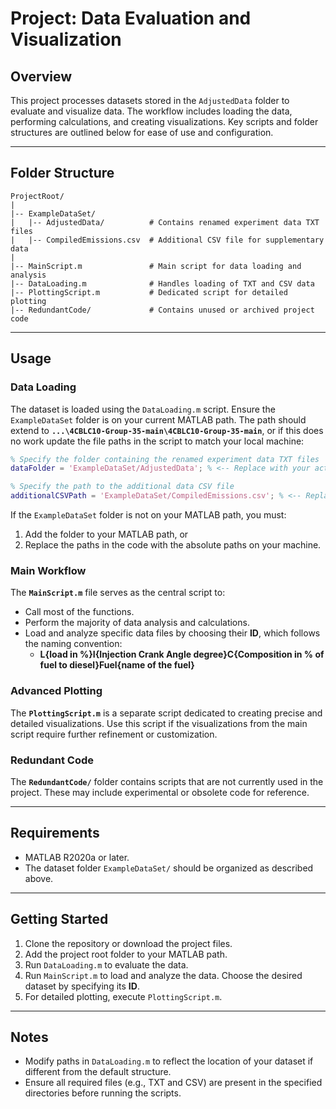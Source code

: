 # Project: Data Evaluation and Visualization

## Overview
This project processes datasets stored in the `AdjustedData` folder to evaluate and visualize data. The workflow includes loading the data, performing calculations, and creating visualizations. Key scripts and folder structures are outlined below for ease of use and configuration.

---

## Folder Structure
```
ProjectRoot/
|
|-- ExampleDataSet/
|   |-- AdjustedData/          # Contains renamed experiment data TXT files
|   |-- CompiledEmissions.csv  # Additional CSV file for supplementary data
|
|-- MainScript.m               # Main script for data loading and analysis
|-- DataLoading.m              # Handles loading of TXT and CSV data
|-- PlottingScript.m           # Dedicated script for detailed plotting
|-- RedundantCode/             # Contains unused or archived project code
```

---

## Usage

### Data Loading
The dataset is loaded using the `DataLoading.m` script. Ensure the `ExampleDataSet` folder is on your current MATLAB path. The path should extend to **`...\4CBLC10-Group-35-main\4CBLC10-Group-35-main`**, or if this does no work update the file paths in the script to match your local machine:

```matlab
% Specify the folder containing the renamed experiment data TXT files
dataFolder = 'ExampleDataSet/AdjustedData'; % <-- Replace with your actual folder path

% Specify the path to the additional data CSV file
additionalCSVPath = 'ExampleDataSet/CompiledEmissions.csv'; % <-- Replace with your actual CSV file path
```

If the `ExampleDataSet` folder is not on your MATLAB path, you must:
1. Add the folder to your MATLAB path, or
2. Replace the paths in the code with the absolute paths on your machine.

### Main Workflow
The **`MainScript.m`** file serves as the central script to:
- Call most of the functions.
- Perform the majority of data analysis and calculations.
- Load and analyze specific data files by choosing their **ID**, which follows the naming convention:
  - **L{load in %}I{Injection Crank Angle degree}C{Composition in % of fuel to diesel}Fuel{name of the fuel}**

### Advanced Plotting
The **`PlottingScript.m`** is a separate script dedicated to creating precise and detailed visualizations. Use this script if the visualizations from the main script require further refinement or customization.

### Redundant Code
The **`RedundantCode/`** folder contains scripts that are not currently used in the project. These may include experimental or obsolete code for reference.

---

## Requirements
- MATLAB R2020a or later.
- The dataset folder `ExampleDataSet/` should be organized as described above.

---

## Getting Started
1. Clone the repository or download the project files.
2. Add the project root folder to your MATLAB path.
3. Run `DataLoading.m` to evaluate the data.
4. Run `MainScript.m` to load and analyze the data. Choose the desired dataset by specifying its **ID**.
5. For detailed plotting, execute `PlottingScript.m`.

---

## Notes
- Modify paths in `DataLoading.m` to reflect the location of your dataset if different from the default structure.
- Ensure all required files (e.g., TXT and CSV) are present in the specified directories before running the scripts.

